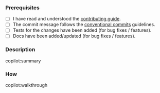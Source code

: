 ### Prerequisites

- [ ] I have read and understood the [contributing guide][CONTRIBUTING.md].
- [ ] The commit message follows the [conventional commits][cc] guidelines.
- [ ] Tests for the changes have been added (for bug fixes / features).
- [ ] Docs have been added/updated (for bug fixes / features).

### Description

copilot:summary

### How

copilot:walkthrough

<!---

Tips:

If you're not comfortable with working with Git,
we're working a guide (https://ohmyposh.dev/docs/contributing_git) to help you out.
Oh My Posh advises GitKraken (https://www.gitkraken.com/invite/nQmDPR9D) as your preferred cross platform Git GUI power tool.

-->

[CONTRIBUTING.md]: https://github.com/JanDeDobbeleer/oh-my-posh/blob/main/CONTRIBUTING.md
[cc]: https://www.conventionalcommits.org/en/v1.0.0/#summary
